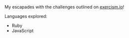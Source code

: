 My escapades with the challenges outlined on [exercism.io](http://exercism.io/)!

Languages explored:
* Ruby
* JavaScript
